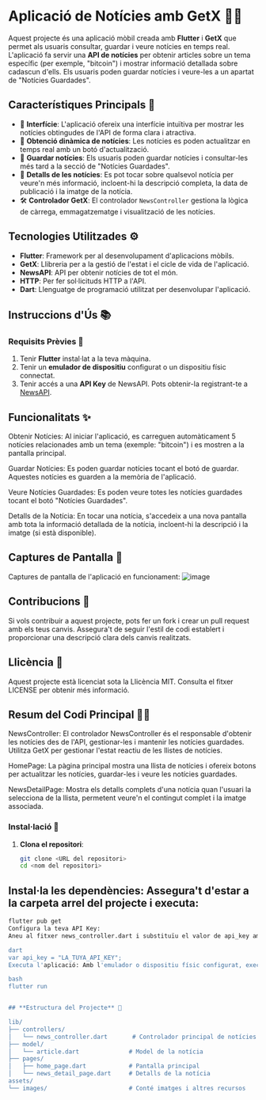 # Aplicació de Notícies amb GetX 📱📰

Aquest projecte és una aplicació mòbil creada amb **Flutter** i **GetX** que permet als usuaris consultar, guardar i veure notícies en temps real. L'aplicació fa servir una **API de notícies** per obtenir articles sobre un tema específic (per exemple, "bitcoin") i mostrar informació detallada sobre cadascun d'ells. Els usuaris poden guardar notícies i veure-les a un apartat de "Notícies Guardades".

## **Característiques Principals** 🔑

- 📰 **Interfície**: L'aplicació ofereix una interfície intuïtiva per mostrar les notícies obtingudes de l'API de forma clara i atractiva.
- 🔄 **Obtenció dinàmica de notícies**: Les notícies es poden actualitzar en temps real amb un botó d'actualització.
- 💾 **Guardar notícies**: Els usuaris poden guardar notícies i consultar-les més tard a la secció de "Notícies Guardades".
- 📖 **Detalls de les notícies**: Es pot tocar sobre qualsevol notícia per veure'n més informació, incloent-hi la descripció completa, la data de publicació i la imatge de la notícia.
- 🛠️ **Controlador GetX**: El controlador `NewsController` gestiona la lògica de càrrega, emmagatzematge i visualització de les notícies.

## **Tecnologies Utilitzades** ⚙️

- **Flutter**: Framework per al desenvolupament d'aplicacions mòbils.
- **GetX**: Llibreria per a la gestió de l'estat i el cicle de vida de l'aplicació.
- **NewsAPI**: API per obtenir notícies de tot el món.
- **HTTP**: Per fer sol·licituds HTTP a l'API.
- **Dart**: Llenguatge de programació utilitzat per desenvolupar l'aplicació.

## **Instruccions d'Ús** 📚

### **Requisits Prèvies** 🔑

1. Tenir **Flutter** instal·lat a la teva màquina.
2. Tenir un **emulador de dispositiu** configurat o un dispositiu físic connectat.
3. Tenir accés a una **API Key** de NewsAPI. Pots obtenir-la registrant-te a [NewsAPI](https://newsapi.org/).

## **Funcionalitats** ✨
Obtenir Notícies: Al iniciar l'aplicació, es carreguen automàticament 5 notícies relacionades amb un tema (exemple: "bitcoin") i es mostren a la pantalla principal.

Guardar Notícies: Es poden guardar notícies tocant el botó de guardar. Aquestes notícies es guarden a la memòria de l'aplicació.

Veure Notícies Guardades: Es poden veure totes les notícies guardades tocant el botó "Notícies Guardades".

Detalls de la Notícia: En tocar una notícia, s'accedeix a una nova pantalla amb tota la informació detallada de la notícia, incloent-hi la descripció i la imatge (si està disponible).

## **Captures de Pantalla** 📸
Captures de pantalla de l'aplicació en funcionament:
![image](https://github.com/user-attachments/assets/862e55e6-9361-4b03-966b-52f73cfa45a4)



## **Contribucions** 🤝
Si vols contribuir a aquest projecte, pots fer un fork i crear un pull request amb els teus canvis. Assegura't de seguir l'estil de codi establert i proporcionar una descripció clara dels canvis realitzats.

## **Llicència** 📝
Aquest projecte està licenciat sota la Llicència MIT. Consulta el fitxer LICENSE per obtenir més informació.

## **Resum del Codi Principal** 🧑‍💻
NewsController:
El controlador NewsController és el responsable d'obtenir les notícies des de l'API, gestionar-les i mantenir les notícies guardades. Utilitza GetX per gestionar l'estat reactiu de les llistes de notícies.

HomePage:
La pàgina principal mostra una llista de notícies i ofereix botons per actualitzar les notícies, guardar-les i veure les notícies guardades.

NewsDetailPage:
Mostra els detalls complets d'una notícia quan l'usuari la selecciona de la llista, permetent veure'n el contingut complet i la imatge associada.


### **Instal·lació** 🚀

1. **Clona el repositori**:
   ```bash
   git clone <URL del repositori>
   cd <nom del repositori>
   
## **Instal·la les dependències: Assegura't d'estar a la carpeta arrel del projecte i executa:**

````bash
flutter pub get
Configura la teva API Key:
Aneu al fitxer news_controller.dart i substituïu el valor de api_key amb la vostra pròpia clau de l'API de NewsAPI.

dart
var api_key = "LA_TUYA_API_KEY";
Executa l'aplicació: Amb l'emulador o dispositiu físic configurat, executa:

bash
flutter run


## **Estructura del Projecte** 📂

lib/
├── controllers/
│   └── news_controller.dart       # Controlador principal de notícies
├── model/
│   └── article.dart              # Model de la notícia
├── pages/
│   ├── home_page.dart            # Pantalla principal
│   └── news_detail_page.dart     # Detalls de la notícia
assets/
└── images/                       # Conté imatges i altres recursos
